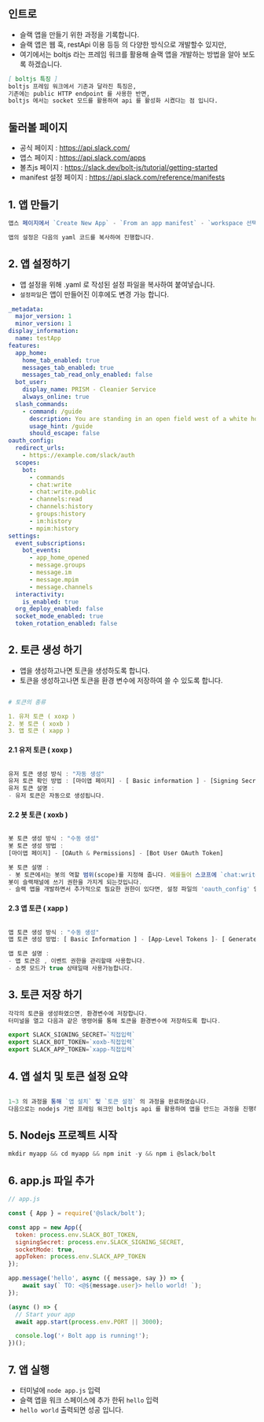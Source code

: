 ## 인트로 
- 슬랙 앱을 만들기 위한 과정을 기록합니다.
- 슬랙 앱은 웹 훅, restApi 이용 등등 의 다양한 방식으로 개발할수 있지만,
- 여기에서는 boltjs 라는 프레임 워크를 활용해 슬랙 앱을 개발하는 방법을 알아 보도록 하겠습니다.

```md
[ boltjs 특징 ]
boltjs 프레임 워크에서 기존과 달라진 특징은, 
기존에는 public HTTP endpoint 를 사용한 반면,
boltjs 에서는 socket 모드를 활용하여 api 를 활성화 시켰다는 점 입니다.
```
## 둘러볼 페이지
- 공식 페이지 : https://api.slack.com/
- 앱스 페이지 : https://api.slack.com/apps
- 볼츠js 페이지 : https://slack.dev/bolt-js/tutorial/getting-started
- manifest 설정 페이지 : https://api.slack.com/reference/manifests

## 1. 앱 만들기
```js
앱스 페이지에서 `Create New App` - `From an app manifest` - `workspace 선택` 을 클릭 하여 앱 생성을 진행 합니다.

앱의 설정은 다음의 yaml 코드를 복사하여 진행합니다.
```

## 2. 앱 설정하기 
- 앱 설정을 위해 .yaml 로 작성된 설정 파일을 복사하여 붙여넣습니다.
- `설정파일`은 앱이 만들어진 이후에도 변경 가능 합니다. 

```yaml
_metadata:
  major_version: 1
  minor_version: 1
display_information:
  name: testApp
features:
  app_home:
    home_tab_enabled: true
    messages_tab_enabled: true
    messages_tab_read_only_enabled: false
  bot_user:
    display_name: PRISM - Cleanier Service
    always_online: true
  slash_commands:
    - command: /guide
      description: You are standing in an open field west of a white house, with a boarded front door. There is a small mailbox here.
      usage_hint: /guide
      should_escape: false
oauth_config:
  redirect_urls:
    - https://example.com/slack/auth
  scopes:
    bot:
      - commands
      - chat:write
      - chat:write.public
      - channels:read
      - channels:history
      - groups:history
      - im:history
      - mpim:history
settings:
  event_subscriptions:
    bot_events:
      - app_home_opened
      - message.groups
      - message.im
      - message.mpim
      - message.channels
  interactivity:
    is_enabled: true
  org_deploy_enabled: false
  socket_mode_enabled: true
  token_rotation_enabled: false
```

## 2. 토큰 생성 하기
- 앱을 생성하고나면 토큰을 생성하도록 합니다.
- 토큰을 생성하고나면 토큰을 환경 변수에 저장하여 쓸 수 있도록 합니다.

```yaml

# 토큰의 종류

1. 유저 토큰 ( xoxp ) 
2. 봇 토큰 ( xoxb ) 
3. 앱 토큰 ( xapp ) 

```

#### 2.1 유저 토큰 ( xoxp ) 
```js

유저 토큰 생성 방식 : "자동 생성"
유저 토큰 확인 방법 : [마이앱 페이지] - [ Basic information ] - [Signing Secret]
유저 토큰 설명 : 
- 유저 토큰은 자동으로 생성됩니다.

```
#### 2.2 봇 토큰 ( xoxb ) 
```js

봇 토큰 생성 방식 : "수동 생성"
봇 토큰 생성 방법 : 
[마이앱 페이지] - [OAuth & Permissions] - [Bot User OAuth Token]

봇 토큰 설명 :
- 봇 토큰에서는 봇의 역할 범위(scope)를 지정해 줍니다. 예를들어 스코프에 `chat:write` 를 추가하면,
봇이 슬랙채널에 쓰기 권한을 가지게 되는것입니다.
- 슬랙 앱을 개발하면서 추가적으로 필요한 권한이 있다면, 설정 파일의 'oauth_config' 영역에서 권한을 추가 하면됩니다.

```
#### 2.3 앱 토큰 ( xapp ) 
```js

앱 토큰 생성 방식 : "수동 생성"
앱 토큰 생성 방법: [ Basic Information ] - [App-Level Tokens ]- [ Generate Token and Scopes ] - [ 스코프 설정 ] - [ generate ]

앱 토큰 설명 :
- 앱 토큰은 , 이벤트 권한을 관리할때 사용합니다. 
- 소켓 모드가 true 상태일때 사용가능합니다.

```

## 3. 토큰 저장 하기
```js
각각의 토큰을 생성하였으면, 환경변수에 저장합니다.
터미널을 열고 다음과 같은 명령어를 통해 토큰을 환경변수에 저장하도록 합니다.
```
```js
export SLACK_SIGNING_SECRET=`직접입력`
export SLACK_BOT_TOKEN=`xoxb-직접입력`
export SLACK_APP_TOKEN=`xapp-직접입력`
```
## 4. 앱 설치 및 토큰 설정  요약
```js

1~3 의 과정을 통해 `앱 설치` 및 `토큰 설정` 의 과정을 완료하였습니다.
다음으로는 nodejs 기반 프레임 워크인 boltjs api 를 활용하여 앱을 만드는 과정을 진행하겠습니다.

```

## 5. Nodejs 프로젝트 시작
```js
mkdir myapp && cd myapp && npm init -y && npm i @slack/bolt
```

## 6. app.js 파일 추가
```js
// app.js

const { App } = require('@slack/bolt');

const app = new App({
  token: process.env.SLACK_BOT_TOKEN,
  signingSecret: process.env.SLACK_SIGNING_SECRET,
  socketMode: true,
  appToken: process.env.SLACK_APP_TOKEN
});

app.message('hello', async ({ message, say }) => { 
    await say(` TO: <@${message.user}> hello world! `);
});

(async () => {
  // Start your app
  await app.start(process.env.PORT || 3000);

  console.log('⚡️ Bolt app is running!');
})();

```

## 7. 앱 실행
- 터미널에 `node app.js` 입력
- 슬랙 앱을 워크 스페이스에 추가 한뒤 `hello` 입력
- `hello world` 출력되면 성공 입니다.